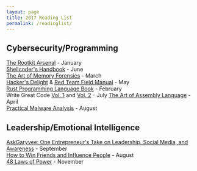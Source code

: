 ```yaml
---
layout: page
title: 2017 Reading List
permalink: /readinglist/
---
```


## Cybersecurity/Programming  

[The Rootkit Arsenal](https://www.amazon.com/Rootkit-Arsenal-Escape-Evasion-Corners/dp/144962636X/) - January   
[Shellcoder's Handbook](https://www.amazon.com/Shellcoders-Handbook-Discovering-Exploiting-Security/dp/047008023X/) - June  
[The Art of Memory Forensics](https://www.amazon.com/Art-Memory-Forensics-Detecting-Malware/dp/1118825098/) - March  
[Hacker's Delight](https://www.amazon.com/Hackers-Delight-2nd-Henry-Warren/dp/0321842685/) & [Red Team Field Manual](https://www.amazon.com/Rtfm-Red-Team-Field-Manual/dp/1494295504/) - May   
[Rust Programming Language Book](https://doc.rust-lang.org/book/) - February    
Write Great Code [Vol. 1](https://www.amazon.com/Write-Great-Code-Understanding-Machine/dp/1593270038/) and [Vol. 2](https://www.amazon.com/Write-Great-Code-Low-Level-High-Level/dp/1593270658/) - July 
[The Art of Assembly Language](https://www.amazon.com/Art-Assembly-Language-Randall-Hyde/dp/1593272073) - April  
[Practical Malware Analysis](https://www.amazon.com/Practical-Malware-Analysis-Hands-Dissecting/dp/1593272901/) - August  

## Leadership/Emotional Intelligence

[AskGaryvee: One Entrepreneur's Take on Leadership, Social Media, and Awareness](https://www.amazon.com/AskGaryVee-Entrepreneurs-Leadership-Social-Self-Awareness/dp/0062273124/) - September   
[How to Win Friends and Influence People](https://www.amazon.com/How-Win-Friends-Influence-People/dp/0671027034/) - August  
[48 Laws of Power](https://www.amazon.com/48-Laws-Power-Robert-Greene/dp/0140280197/) - November
